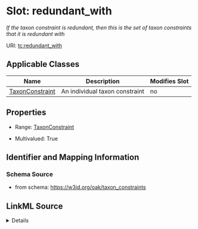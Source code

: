 # Slot: redundant_with


_If the taxon constraint is redundant, then this is the set of taxon constraints that it is redundant with_



URI: [tc:redundant_with](https://w3id.org/linkml/taxon_constraints/redundant_with)



<!-- no inheritance hierarchy -->




## Applicable Classes

| Name | Description | Modifies Slot |
| --- | --- | --- |
[TaxonConstraint](TaxonConstraint.md) | An individual taxon constraint |  no  |







## Properties

* Range: [TaxonConstraint](TaxonConstraint.md)

* Multivalued: True





## Identifier and Mapping Information







### Schema Source


* from schema: https://w3id.org/oak/taxon_constraints




## LinkML Source

<details>
```yaml
name: redundant_with
description: If the taxon constraint is redundant, then this is the set of taxon constraints
  that it is redundant with
from_schema: https://w3id.org/oak/taxon_constraints
rank: 1000
multivalued: true
alias: redundant_with
owner: TaxonConstraint
domain_of:
- TaxonConstraint
range: TaxonConstraint

```
</details>